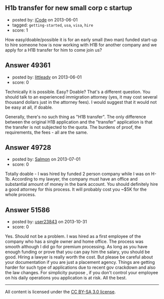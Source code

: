 ## H1b transfer for new small corp c startup

- posted by: [iCode](https://stackexchange.com/users/-1/16438-icode) on 2013-06-01
- tagged: `getting-started`, `usa`, `visa`, `hire`
- score: 1

How easy/doable/possible it is for an early small (two man) funded start-up to hire someone how is now working with H1B for another company and we apply for a H1B transfer for him to come join us?




## Answer 49361

- posted by: [littleadv](https://stackexchange.com/users/-1/13808-littleadv) on 2013-06-01
- score: 0

Technically it is possible. Easy? Doable? That's a different question. You should talk to an experienced immigration attorney (yes, it may cost several thousand dollars just in the attorney fees). I would suggest that it would not be easy at all, if doable.

Generally, there's no such thing as "H1B transfer". The only difference between the original H1B application and the "transfer" application is that the transfer is not subjected to the quota. The burdens of proof, the requirements, the fees - all are the same.


## Answer 49728

- posted by: [Salmon](https://stackexchange.com/users/-1/5445-salmon) on 2013-07-01
- score: 0

Totally doable - I was hired by funded 2 person company while I was on H-1b. According to my lawyer, the company must have an office and substantial amount of money in the bank account. You should definitely hire a good attorney for this process. It will probably cost you ~$5K for the whole process.


## Answer 51586

- posted by: [user23843](https://stackexchange.com/users/-1/23843-user23843) on 2013-10-31
- score: 0

<p>Yes. Should not be a problem. I was hired as a first employee of the company who has a single owner and home office. The process was smooth although I did go for premium processing. As long as you have enough funding or prove that you can pay him the salary, you should be good. Hiring a lawyer is really worth the cost. But please be careful about your documentation if you are just a placement agency. Things are getting harder for such type of applications due to recent gov crackdown and also the law changes. For simplicity purpose , if you don't control your employee on his daily operations you application is at risk. All the best.</p>




---

All content is licensed under the [CC BY-SA 3.0 license](https://creativecommons.org/licenses/by-sa/3.0/).
